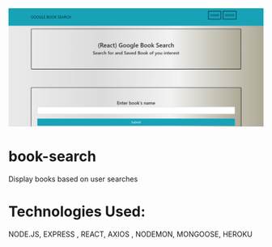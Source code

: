 
![book ](googlrbook.png)


# book-search
Display books based on user searches


# Technologies Used: 
NODE.JS, EXPRESS , REACT, AXIOS , NODEMON, MONGOOSE, HEROKU

